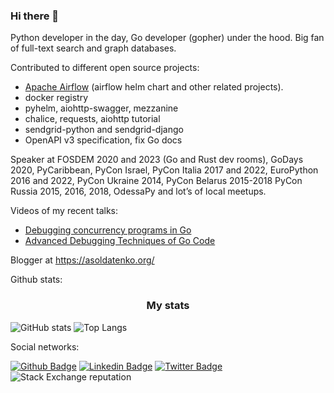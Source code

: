 ### Hi there 👋

Python developer in the day, Go developer (gopher) under the hood. Big fan of full-text search and graph databases.

Contributed to different open source projects:
- [Apache Airflow](https://en.wikipedia.org/wiki/Apache_Airflow) (airflow helm chart and other related projects).
- docker registry
- pyhelm, aiohttp-swagger, mezzanine
- chalice, requests, aiohttp tutorial
- sendgrid-python and sendgrid-django
- OpenAPI v3 specification, fix Go docs

Speaker at FOSDEM 2020 and 2023 (Go and Rust dev rooms), GoDays 2020, PyCaribbean, PyCon Israel, PyCon Italia 2017 and 2022, EuroPython 2016 and 2022, PyCon Ukraine 2014, PyCon Belarus 2015-2018 PyCon Russia 2015, 2016, 2018, OdessaPy and lot’s of local meetups.

Videos of my recent talks:
- [Debugging concurrency programs in Go](https://www.youtube.com/watch?v=D_S9qQ7jzkQ)
- [Advanced Debugging Techniques of Go Code](https://www.youtube.com/watch?v=2kjmLQY8RJk)

Blogger at https://asoldatenko.org/ 

Github stats:


<div align="center"> 
  <h3>My stats</h3>
</div>

![GitHub stats](https://github-readme-stats.vercel.app/api?username=andriisoldatenko&show_icons=true)
![Top Langs](https://github-readme-stats.vercel.app/api/top-langs/?username=andriisoldatenko&layout=compact)

Social networks:

[![Github Badge](https://img.shields.io/badge/-Github-000?style=flat-square&logo=Github&logoColor=white&link=https://github.com/andriisoldatenko)](https://github.com/andriisoldatenko)
[![Linkedin Badge](https://img.shields.io/badge/-LinkedIn-blue?style=flat-square&logo=Linkedin&logoColor=white&link=https://www.linkedin.com/in/andriisoldatenko/)](https://www.linkedin.com/in/andriisoldatenko/)
[![Twitter Badge](https://img.shields.io/badge/-Twitter-1ca0f1?style=flat-square&labelColor=1ca0f1&logo=twitter&logoColor=white&link=https://twitter.com/a_soldatenko)](https://twitter.com/a_soldatenko)
![Stack Exchange reputation](https://img.shields.io/stackexchange/stackoverflow/r/2565213)

